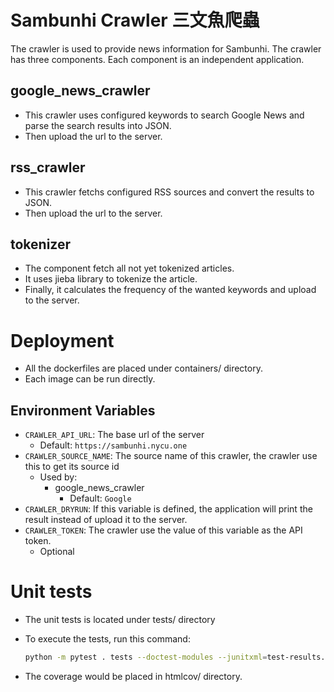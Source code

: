 # Sambunhi Crawler 三文魚爬蟲

The crawler is used to provide news information for Sambunhi. The crawler has three components.
Each component is an independent application.

## google_news_crawler
- This crawler uses configured keywords to search Google News and parse the search results into JSON.
- Then upload the url to the server.

## rss_crawler
- This crawler fetchs configured RSS sources and convert the results to JSON.
- Then upload the url to the server.

## tokenizer
- The component fetch all not yet tokenized articles.
- It uses jieba library to tokenize the article.
- Finally, it calculates the frequency of the wanted keywords and upload to the server.

# Deployment
- All the dockerfiles are placed under containers/ directory.
- Each image can be run directly.

## Environment Variables
- `CRAWLER_API_URL`: The base url of the server
    - Default: `https://sambunhi.nycu.one`
- `CRAWLER_SOURCE_NAME`: The source name of this crawler, the crawler use this to get its source id
    - Used by:
        - google_news_crawler
            - Default: `Google`
- `CRAWLER_DRYRUN`: If this variable is defined, the application will print the result instead of upload it to the server.
- `CRAWLER_TOKEN`: The crawler use the value of this variable as the API token.
    - Optional


# Unit tests
- The unit tests is located under tests/ directory
- To execute the tests, run this command:

    ```bash
    python -m pytest . tests --doctest-modules --junitxml=test-results.xml --cov-config=.coveragerc --cov=. --cov-report=html
    ```

- The coverage would be placed in htmlcov/ directory.
